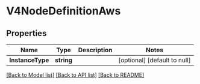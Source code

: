 # V4NodeDefinitionAws

## Properties
Name | Type | Description | Notes
------------ | ------------- | ------------- | -------------
**InstanceType** | **string** |  | [optional] [default to null]

[[Back to Model list]](../README.md#documentation-for-models) [[Back to API list]](../README.md#documentation-for-api-endpoints) [[Back to README]](../README.md)


